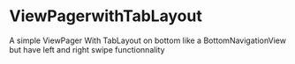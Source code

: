 # ViewPagerwithTabLayout
A simple ViewPager With TabLayout on bottom like a BottomNavigationView but have left and right swipe functionnality
